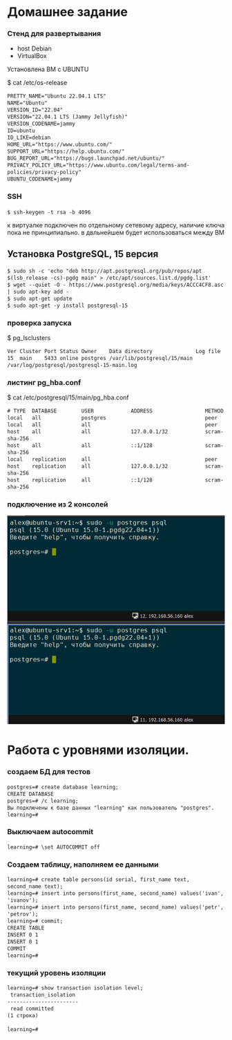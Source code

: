 # Домашнее задание

### Стенд для развертывания
* host Debian
* VirtualBox

Установлена ВМ с UBUNTU

$ cat /etc/os-release
```
PRETTY_NAME="Ubuntu 22.04.1 LTS"
NAME="Ubuntu"
VERSION_ID="22.04"
VERSION="22.04.1 LTS (Jammy Jellyfish)"
VERSION_CODENAME=jammy
ID=ubuntu
ID_LIKE=debian
HOME_URL="https://www.ubuntu.com/"
SUPPORT_URL="https://help.ubuntu.com/"
BUG_REPORT_URL="https://bugs.launchpad.net/ubuntu/"
PRIVACY_POLICY_URL="https://www.ubuntu.com/legal/terms-and-policies/privacy-policy"
UBUNTU_CODENAME=jammy
```

### SSH
```$ ssh-keygen -t rsa -b 4096 ```

к виртуалке подключен по отдельному сетевому адресу, наличие ключа пока не принципиально. в двльнейшем будет использоваться между ВМ

## Установка PostgreSQL, 15 версия
```$ sudo apt update && sudo apt upgrade -y 
$ sudo sh -c 'echo "deb http://apt.postgresql.org/pub/repos/apt $(lsb_release -cs)-pgdg main" > /etc/apt/sources.list.d/pgdg.list' 
$ wget --quiet -O - https://www.postgresql.org/media/keys/ACCC4CF8.asc | sudo apt-key add - 
$ sudo apt-get update 
$ sudo apt-get -y install postgresql-15
```

### проверка запуска

$ pg_lsclusters
```
Ver Cluster Port Status Owner    Data directory              Log file
15  main    5433 online postgres /var/lib/postgresql/15/main /var/log/postgresql/postgresql-15-main.log
```

### листинг pg_hba.conf

$ cat /etc/postgresql/15/main/pg_hba.conf
```
# TYPE  DATABASE        USER            ADDRESS                 METHOD
local   all             postgres                                peer
local   all             all                                     peer
host    all             all             127.0.0.1/32            scram-sha-256
host    all             all             ::1/128                 scram-sha-256
local   replication     all                                     peer
host    replication     all             127.0.0.1/32            scram-sha-256
host    replication     all             ::1/128                 scram-sha-256
```

### подключение из 2 консолей

![consoles][1]

[1]: img/pg2console.bmp

# Работа с уровнями изоляции.

### создаем БД для тестов
```
postgres=# create database learning;
CREATE DATABASE
postgres=# /c learning;
Вы подключены к базе данных "learning" как пользователь "postgres".
learning=#
```

### Выключаем autocommit

```
learning=# \set AUTOCOMMIT off
```
### Создаем таблицу, наполняем ее данными
```
learning=# create table persons(id serial, first_name text, second_name text);
learning=# insert into persons(first_name, second_name) values('ivan', 'ivanov');
learning=# insert into persons(first_name, second_name) values('petr', 'petrov');
learning=# commit;
CREATE TABLE
INSERT 0 1
INSERT 0 1
COMMIT
learning=#
```

### текущий уровень изоляции
```
learning=# show transaction isolation level;
 transaction_isolation
-----------------------
 read committed
(1 строка)

learning=#
```

